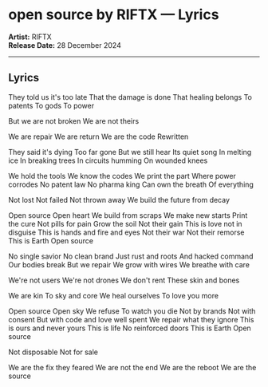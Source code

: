 # open source by RIFTX — Lyrics

**Artist:** RIFTX  
**Release Date:** 28 December 2024

---

## Lyrics
They told us it's too late
That the damage is done
That healing belongs
To patents
To gods
To power

But we are not broken
We are not theirs

We are repair
We are return
We are the code
Rewritten

They said it's dying
Too far gone
But we still hear
Its quiet song
In melting ice
In breaking trees
In circuits humming
On wounded knees

We hold the tools
We know the codes
We print the part
Where power corrodes
No patent law
No pharma king
Can own the breath
Of everything

Not lost
Not failed
Not thrown away
We build the future from decay

Open source
Open heart
We build from scraps
We make new starts
Print the cure
Not pills for pain
Grow the soil
Not their gain
This is love not in disguise
This is hands and fire and eyes
Not their war
Not their remorse
This is Earth
Open source

No single savior
No clean brand
Just rust and roots
And hacked command
Our bodies break
But we repair
We grow with wires
We breathe with care

We're not users
We're not drones
We don't rent
These skin and bones

We are kin
To sky and core
We heal ourselves
To love you more

Open source
Open sky
We refuse
To watch you die
Not by brands
Not with consent
But with code and love well spent
We repair what they ignore
This is ours and never yours
This is life
No reinforced doors
This is Earth
Open source

Not disposable
Not for sale

We are the fix they feared
We are not the end
We are the reboot
We are the source
